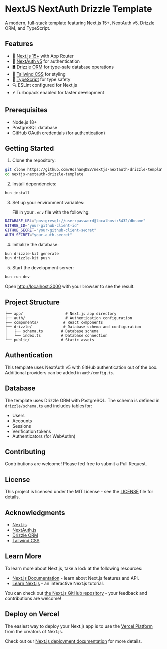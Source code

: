 # NextJS NextAuth Drizzle Template

A modern, full-stack template featuring Next.js 15+, NextAuth v5, Drizzle ORM, and TypeScript.

## Features

- 🚀 [Next.js 15+](https://nextjs.org/) with App Router
- 🔐 [NextAuth v5](https://next-auth.js.org/) for authentication
- 🛢️ [Drizzle ORM](https://orm.drizzle.team/) for type-safe database operations
- 🎨 [Tailwind CSS](https://tailwindcss.com/) for styling
- 📝 [TypeScript](https://www.typescriptlang.org/) for type safety
- 🔍 ESLint configured for Next.js
- ⚡ Turbopack enabled for faster development

## Prerequisites

- Node.js 18+ 
- PostgreSQL database
- GitHub OAuth credentials (for authentication)

## Getting Started

1. Clone the repository:

```bash
git clone https://github.com/HoshangDEV/nextjs-nextauth-drizzle-template
cd nextjs-nextauth-drizzle-template
```

2. Install dependencies:

```bash
bun install
```

3. Set up your environment variables:

    Fill in your `.env` file with the following:

```bash
DATABASE_URL="postgresql://user:password@localhost:5432/dbname"
GITHUB_ID="your-github-client-id"
GITHUB_SECRET="your-github-client-secret"
AUTH_SECRET="your-auth-secret"
```

4. Initialize the database:

```bash
bun drizzle-kit generate
bun drizzle-kit push
```

5. Start the development server:

```bash
bun run dev
```

Open [http://localhost:3000](http://localhost:3000) with your browser to see the result.

## Project Structure

```
├── app/                   # Next.js app directory
├── auth/                  # Authentication configuration
├── components/           # React components
├── drizzle/              # Database schema and configuration
│   ├── schema.ts        # Database schema
│   └── index.ts         # Database connection
└── public/              # Static assets
```

## Authentication

This template uses NextAuth v5 with GitHub authentication out of the box. Additional providers can be added in `auth/config.ts`.

## Database

The template uses Drizzle ORM with PostgreSQL. The schema is defined in `drizzle/schema.ts` and includes tables for:
- Users
- Accounts
- Sessions
- Verification tokens
- Authenticators (for WebAuthn)

## Contributing

Contributions are welcome! Please feel free to submit a Pull Request.

## License

This project is licensed under the MIT License - see the [LICENSE](LICENSE) file for details.

## Acknowledgments

- [Next.js](https://nextjs.org/)
- [NextAuth.js](https://next-auth.js.org/)
- [Drizzle ORM](https://orm.drizzle.team/)
- [Tailwind CSS](https://tailwindcss.com/)

## Learn More

To learn more about Next.js, take a look at the following resources:

- [Next.js Documentation](https://nextjs.org/docs) - learn about Next.js features and API.
- [Learn Next.js](https://nextjs.org/learn) - an interactive Next.js tutorial.

You can check out [the Next.js GitHub repository](https://github.com/vercel/next.js) - your feedback and contributions are welcome!

## Deploy on Vercel

The easiest way to deploy your Next.js app is to use the [Vercel Platform](https://vercel.com/new?utm_medium=default-template&filter=next.js&utm_source=create-next-app&utm_campaign=create-next-app-readme) from the creators of Next.js.

Check out our [Next.js deployment documentation](https://nextjs.org/docs/app/building-your-application/deploying) for more details.
